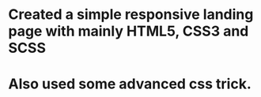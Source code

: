 # Created a simple responsive landing page with mainly HTML5, CSS3 and SCSS
# Also used some advanced css trick.

